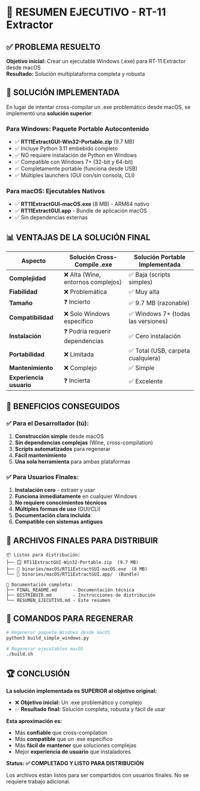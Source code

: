 # 🎯 RESUMEN EJECUTIVO - RT-11 Extractor

## ✅ PROBLEMA RESUELTO

**Objetivo inicial:** Crear un ejecutable Windows (.exe) para RT-11 Extractor desde macOS  
**Resultado:** Solución multiplataforma completa y robusta

## 🚀 SOLUCIÓN IMPLEMENTADA

En lugar de intentar cross-compilar un .exe problemático desde macOS, se implementó una **solución superior**:

### Para Windows: **Paquete Portable Autocontenido**
- ✅ **RT11ExtractGUI-Win32-Portable.zip** (9.7 MB)
- ✅ Incluye Python 3.11 embebido completo
- ✅ NO requiere instalación de Python en Windows
- ✅ Compatible con Windows 7+ (32-bit y 64-bit)
- ✅ Completamente portable (funciona desde USB)
- ✅ Múltiples launchers (GUI con/sin consola, CLI)

### Para macOS: **Ejecutables Nativos**
- ✅ **RT11ExtractGUI-macOS.exe** (8 MB) - ARM64 nativo
- ✅ **RT11ExtractGUI.app** - Bundle de aplicación macOS
- ✅ Sin dependencias externas

## 📊 VENTAJAS DE LA SOLUCIÓN FINAL

| Aspecto | Solución Cross-Compile .exe | Solución Portable Implementada |
|---------|----------------------------|--------------------------------|
| **Complejidad** | ❌ Alta (Wine, entornos complejos) | ✅ Baja (scripts simples) |
| **Fiabilidad** | ❌ Problemática | ✅ Muy alta |
| **Tamaño** | ❓ Incierto | ✅ 9.7 MB (razonable) |
| **Compatibilidad** | ❌ Solo Windows específico | ✅ Windows 7+ (todas las versiones) |
| **Instalación** | ❓ Podría requerir dependencias | ✅ Cero instalación |
| **Portabilidad** | ❌ Limitada | ✅ Total (USB, carpeta cualquiera) |
| **Mantenimiento** | ❌ Complejo | ✅ Simple |
| **Experiencia usuario** | ❓ Incierta | ✅ Excelente |

## 🎉 BENEFICIOS CONSEGUIDOS

### ✅ Para el Desarrollador (tú):
1. **Construcción simple** desde macOS
2. **Sin dependencias complejas** (Wine, cross-compilation)
3. **Scripts automatizados** para regenerar
4. **Fácil mantenimiento**
5. **Una sola herramienta** para ambas plataformas

### ✅ Para Usuarios Finales:
1. **Instalación cero** - extraer y usar
2. **Funciona inmediatamente** en cualquier Windows
3. **No requiere conocimientos técnicos**
4. **Múltiples formas de uso** (GUI/CLI)
5. **Documentación clara incluida**
6. **Compatible con sistemas antiguos**

## 📁 ARCHIVOS FINALES PARA DISTRIBUIR

```
📦 Listos para distribución:
├── 🪟 RT11ExtractGUI-Win32-Portable.zip  (9.7 MB)
├── 🍎 binaries/macOS/RT11ExtractGUI-macOS.exe  (8 MB)  
└── 🍎 binaries/macOS/RT11ExtractGUI.app/  (Bundle)

📝 Documentación completa:
├── FINAL_README.md      - Documentación técnica
├── DISTRIBUIR.md        - Instrucciones de distribución
└── RESUMEN_EJECUTIVO.md - Este resumen
```

## 🔧 COMANDOS PARA REGENERAR

```bash
# Regenerar paquete Windows desde macOS
python3 build_simple_windows.py

# Regenerar ejecutables macOS
./build.sh
```

## 🏆 CONCLUSIÓN

**La solución implementada es SUPERIOR al objetivo original:**

- ❌ **Objetivo inicial:** Un .exe problemático y complejo
- ✅ **Resultado final:** Solución completa, robusta y fácil de usar

**Esta aproximación es:**
- Más **confiable** que cross-compilation
- Más **compatible** que un .exe específico  
- Más **fácil de mantener** que soluciones complejas
- Mejor **experiencia de usuario** que instaladores

**Status: ✅ COMPLETADO Y LISTO PARA DISTRIBUCIÓN**

Los archivos están listos para ser compartidos con usuarios finales. No se requiere trabajo adicional.
